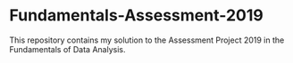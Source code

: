 # Fundamentals-Assessment-2019

This repository contains my solution to the Assessment Project 2019 in the Fundamentals of Data Analysis. 